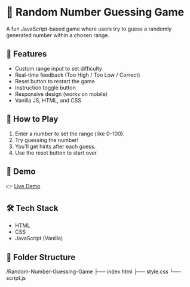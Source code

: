 # 🎲 Random Number Guessing Game

A fun JavaScript-based game where users try to guess a randomly generated number within a chosen range.

## 🔧 Features
- Custom range input to set difficulty
- Real-time feedback (Too High / Too Low / Correct)
- Reset button to restart the game
- Instruction toggle button
- Responsive design (works on mobile)
- Vanilla JS, HTML, and CSS

## 🚀 How to Play
1. Enter a number to set the range (like 0–100).
2. Try guessing the number!
3. You'll get hints after each guess.
4. Use the reset button to start over.

## 📸 Demo
👉 [Live Demo](https://puneethnitc.github.io/Number-Guessing-Game/)

## 🛠️ Tech Stack
- HTML
- CSS
- JavaScript (Vanilla)

## 📂 Folder Structure
/Random-Number-Guessing-Game
├── index.html
├── style.css
└── script.js
